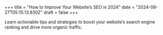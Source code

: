+++
title = "How to Improve Your Website’s SEO in 2024"
date = "2024-08-27T05:15:13.830Z"
draft = false
+++

  Learn actionable tips and strategies to boost your website’s search engine ranking and drive more organic traffic.
        